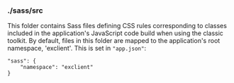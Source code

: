 ### ./sass/src

This folder contains Sass files defining CSS rules corresponding to classes
included in the application's JavaScript code build when using the classic toolkit.
By default, files in this folder are mapped to the application's root namespace, 'exclient'.
This is set in `"app.json"`:

    "sass": {
        "namespace": "exclient"
    }